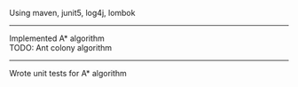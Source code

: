 Using maven, junit5, log4j, lombok<br/>
***
Implemented A* algorithm<br/>
TODO: Ant colony algorithm
***
Wrote unit tests for A* algorithm<br/>
